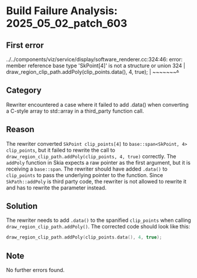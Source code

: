 # Build Failure Analysis: 2025_05_02_patch_603

## First error

../../components/viz/service/display/software_renderer.cc:324:46: error: member reference base type 'SkPoint[4]' is not a structure or union
  324 |     draw_region_clip_path.addPoly(clip_points.data(), 4, true);
      |                                   ~~~~~~~~~~~^~~~~

## Category
Rewriter encountered a case where it failed to add .data() when converting a C-style array to std::array in a third_party function call.

## Reason
The rewriter converted `SkPoint clip_points[4]` to `base::span<SkPoint, 4> clip_points`, but it failed to rewrite the call to `draw_region_clip_path.addPoly(clip_points, 4, true)` correctly. The `addPoly` function in Skia expects a raw pointer as the first argument, but it is receiving a `base::span`. The rewriter should have added `.data()` to `clip_points` to pass the underlying pointer to the function. Since `SkPath::addPoly` is third party code, the rewriter is not allowed to rewrite it and has to rewrite the parameter instead.

## Solution
The rewriter needs to add `.data()` to the spanified `clip_points` when calling `draw_region_clip_path.addPoly()`. The corrected code should look like this:

```c++
draw_region_clip_path.addPoly(clip_points.data(), 4, true);
```

## Note
No further errors found.